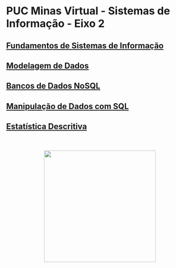 # PUC Minas Virtual - Sistemas de Informação - Eixo 2

## [Fundamentos de Sistemas de Informação](./fundamentosSI.md)
## [Modelagem de Dados](./modelagemDados.md)
## [Bancos de Dados NoSQL](./nosql.md)
## [Manipulação de Dados com SQL](./sql.md)
## [Estatística Descritiva](./estatistica.md)

<div align="center">
  <br><br>
  <img src="https://revista.pucminas.br/wp-content/uploads/2021/09/Logo-PUC-Minas-Sobre.png" height="300px">
</div>
